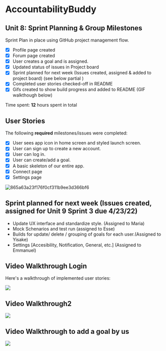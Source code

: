 
# AccountabilityBuddy

## Unit 8: Sprint Planning & Group Milestones
Sprint Plan in place using GitHub project management flow.
- [X] Profile page created
- [X] Forum page created
- [X] User creates a goal and is assigned.
- [X] Updated status of issues in Project board 
- [X] Sprint planned for next week (Issues created, assigned & added to project board) (see below partial )
- [X] Completed user stories checked-off in README 
- [X] Gifs created to show build progress and added to README (GIF walkthough below)

Time spent: **12** hours spent in total

## User Stories

The following **required** milestones/issues were completed:

- [X] User sees app icon in home screen and styled launch screen. 
- [X] User can sign up to create a new account. 
- [X] User can log in. 
- [X] User can create/add a goal. 
- [X] A basic skeleton of our entire app.
- [X] Connect page
- [X] Settings page

 ![865a63a23f176f0cf311b9ee3d366bf6](https://user-images.githubusercontent.com/95549729/163667648-ededb5e1-6341-4d18-b839-9abbf87f88c4.png)

## Sprint planned for next week (Issues created, assigned for Unit 9 Sprint 3 due 4/23/22) 

- Update UX interface and standardize style. (Assigned to Maria)
- Mock Schenarios and test run (assigned to Esse)
- Builds for update/ delete / grouping of goals for each user.(Assigned to Yisake) 
- Settings [Accesibility, Notification, General, etc.] (Assigned to Emmanuel)




## Video Walkthrough Login

Here's a walkthrough of implemented user stories:

![](http://g.recordit.co/GGNAPfc7wC.gif)

## Video Walkthrough2

![](http://g.recordit.co/uk7fTAaRRp.gif)

## Video Walkthrough to add a goal by us

![](https://i.imgur.com/mDF8nnA.gif)
